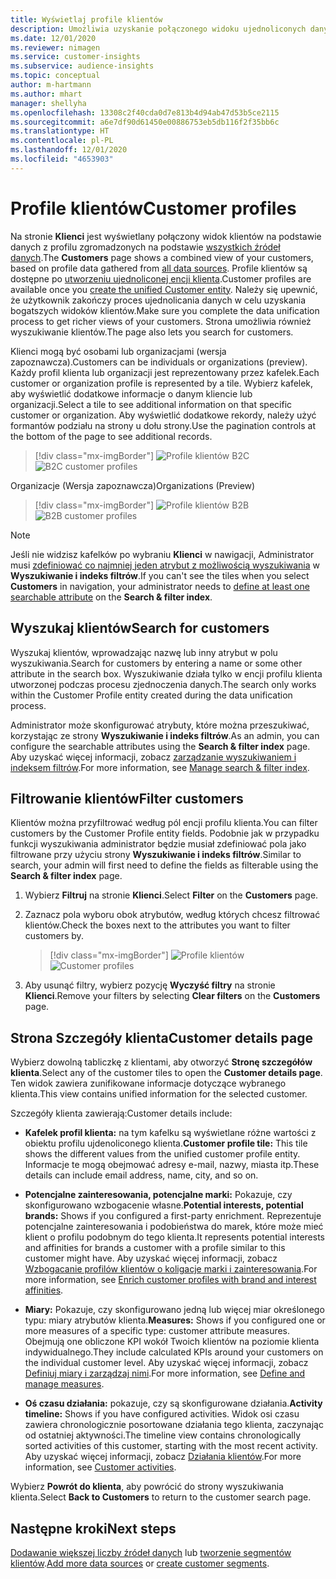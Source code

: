 ```yaml
---
title: Wyświetlaj profile klientów
description: Umożliwia uzyskanie połączonego widoku ujednoliconych danych klienta.
ms.date: 12/01/2020
ms.reviewer: nimagen
ms.service: customer-insights
ms.subservice: audience-insights
ms.topic: conceptual
author: m-hartmann
ms.author: mhart
manager: shellyha
ms.openlocfilehash: 13308c2f40cda0d7e813b4d94ab47d53b5ce2115
ms.sourcegitcommit: a6e7df90d61450e00886753eb5db116f2f35bb6c
ms.translationtype: HT
ms.contentlocale: pl-PL
ms.lasthandoff: 12/01/2020
ms.locfileid: "4653903"
---
```

# <a name="customer-profiles"></a><span data-ttu-id="13c2c-103">Profile klientów</span><span class="sxs-lookup"><span data-stu-id="13c2c-103">Customer profiles</span></span>

<span data-ttu-id="13c2c-104">Na stronie **Klienci** jest wyświetlany połączony widok klientów na podstawie danych z profilu zgromadzonych na podstawie [wszystkich źródeł danych](data-sources.md).</span><span class="sxs-lookup"><span data-stu-id="13c2c-104">The **Customers** page shows a combined view of your customers, based on profile data gathered from [all data sources](data-sources.md).</span></span> <span data-ttu-id="13c2c-105">Profile klientów są dostępne po [utworzeniu ujednoliconej encji klienta](data-unification.md).</span><span class="sxs-lookup"><span data-stu-id="13c2c-105">Customer profiles are available once you [create the unified Customer entity](data-unification.md).</span></span> <span data-ttu-id="13c2c-106">Należy się upewnić, że użytkownik zakończy proces ujednolicania danych w celu uzyskania bogatszych widoków klientów.</span><span class="sxs-lookup"><span data-stu-id="13c2c-106">Make sure you complete the data unification process to get richer views of your customers.</span></span> <span data-ttu-id="13c2c-107">Strona umożliwia również wyszukiwanie klientów.</span><span class="sxs-lookup"><span data-stu-id="13c2c-107">The page also lets you search for customers.</span></span>

<span data-ttu-id="13c2c-108">Klienci mogą być osobami lub organizacjami (wersja zapoznawcza).</span><span class="sxs-lookup"><span data-stu-id="13c2c-108">Customers can be individuals or organizations (preview).</span></span> <span data-ttu-id="13c2c-109">Każdy profil klienta lub organizacji jest reprezentowany przez kafelek.</span><span class="sxs-lookup"><span data-stu-id="13c2c-109">Each customer or organization profile is represented by a tile.</span></span> <span data-ttu-id="13c2c-110">Wybierz kafelek, aby wyświetlić dodatkowe informacje o danym kliencie lub organizacji.</span><span class="sxs-lookup"><span data-stu-id="13c2c-110">Select a tile to see additional information on that specific customer or organization.</span></span> <span data-ttu-id="13c2c-111">Aby wyświetlić dodatkowe rekordy, należy użyć formantów podziału na strony u dołu strony.</span><span class="sxs-lookup"><span data-stu-id="13c2c-111">Use the pagination controls at the bottom of the page to see additional records.</span></span>

> [!div class="mx-imgBorder"] 
> <span data-ttu-id="13c2c-112">![Profile klientów B2C](media/profiles-customers.png "Profile klientów B2C")</span><span class="sxs-lookup"><span data-stu-id="13c2c-112">![B2C customer profiles](media/profiles-customers.png "B2C customer profiles")</span></span>

<span data-ttu-id="13c2c-113">Organizacje (Wersja zapoznawcza)</span><span class="sxs-lookup"><span data-stu-id="13c2c-113">Organizations (Preview)</span></span>
> [!div class="mx-imgBorder"] 
> <span data-ttu-id="13c2c-114">![Profile klientów B2B](media/profile-customers-b2b.png "Profile klientów B2B")</span><span class="sxs-lookup"><span data-stu-id="13c2c-114">![B2B customer profiles](media/profile-customers-b2b.png "B2B customer profiles")</span></span>

> [!NOTE]
> <span data-ttu-id="13c2c-115">Jeśli nie widzisz kafelków po wybraniu **Klienci** w nawigacji, Administrator musi [zdefiniować co najmniej jeden atrybut z możliwością wyszukiwania](search-filter-index.md) w **Wyszukiwanie i indeks filtrów**.</span><span class="sxs-lookup"><span data-stu-id="13c2c-115">If you can't see the tiles when you select **Customers** in navigation, your administrator needs to [define at least one searchable attribute](search-filter-index.md) on the **Search & filter index**.</span></span>

## <a name="search-for-customers"></a><span data-ttu-id="13c2c-116">Wyszukaj klientów</span><span class="sxs-lookup"><span data-stu-id="13c2c-116">Search for customers</span></span>

<span data-ttu-id="13c2c-117">Wyszukaj klientów, wprowadzając nazwę lub inny atrybut w polu wyszukiwania.</span><span class="sxs-lookup"><span data-stu-id="13c2c-117">Search for customers by entering a name or some other attribute in the search box.</span></span> <span data-ttu-id="13c2c-118">Wyszukiwanie działa tylko w encji profilu klienta utworzonej podczas procesu zjednoczenia danych.</span><span class="sxs-lookup"><span data-stu-id="13c2c-118">The search only works within the Customer Profile entity created during the data unification process.</span></span>

<span data-ttu-id="13c2c-119">Administrator może skonfigurować atrybuty, które można przeszukiwać, korzystając ze strony **Wyszukiwanie i indeks filtrów**.</span><span class="sxs-lookup"><span data-stu-id="13c2c-119">As an admin, you can configure the searchable attributes using the **Search & filter index** page.</span></span> <span data-ttu-id="13c2c-120">Aby uzyskać więcej informacji, zobacz [zarządzanie wyszukiwaniem i indeksem filtrów](search-filter-index.md).</span><span class="sxs-lookup"><span data-stu-id="13c2c-120">For more information, see [Manage search & filter index](search-filter-index.md).</span></span>

## <a name="filter-customers"></a><span data-ttu-id="13c2c-121">Filtrowanie klientów</span><span class="sxs-lookup"><span data-stu-id="13c2c-121">Filter customers</span></span>

<span data-ttu-id="13c2c-122">Klientów można przyfiltrować według pól encji profilu klienta.</span><span class="sxs-lookup"><span data-stu-id="13c2c-122">You can filter customers by the Customer Profile entity fields.</span></span> <span data-ttu-id="13c2c-123">Podobnie jak w przypadku funkcji wyszukiwania administrator będzie musiał zdefiniować pola jako filtrowane przy użyciu strony **Wyszukiwanie i indeks filtrów**.</span><span class="sxs-lookup"><span data-stu-id="13c2c-123">Similar to search, your admin will first need to define the fields as filterable using the **Search & filter index** page.</span></span>

1. <span data-ttu-id="13c2c-124">Wybierz **Filtruj** na stronie **Klienci**.</span><span class="sxs-lookup"><span data-stu-id="13c2c-124">Select **Filter** on the **Customers** page.</span></span>

2. <span data-ttu-id="13c2c-125">Zaznacz pola wyboru obok atrybutów, według których chcesz filtrować klientów.</span><span class="sxs-lookup"><span data-stu-id="13c2c-125">Check the boxes next to the attributes you want to filter customers by.</span></span>

   > [!div class="mx-imgBorder"] 
   > <span data-ttu-id="13c2c-126">![Profile klientów](media/profiles-customers3.png "Profile klientów")</span><span class="sxs-lookup"><span data-stu-id="13c2c-126">![Customer profiles](media/profiles-customers3.png "Customer profiles")</span></span>

3. <span data-ttu-id="13c2c-127">Aby usunąć filtry, wybierz pozycję **Wyczyść filtry** na stronie **Klienci**.</span><span class="sxs-lookup"><span data-stu-id="13c2c-127">Remove your filters by selecting **Clear filters** on the **Customers** page.</span></span>

##  <a name="customer-details-page"></a><span data-ttu-id="13c2c-128">Strona Szczegóły klienta</span><span class="sxs-lookup"><span data-stu-id="13c2c-128">Customer details page</span></span>

<span data-ttu-id="13c2c-129">Wybierz dowolną tabliczkę z klientami, aby otworzyć **Stronę szczegółów klienta**.</span><span class="sxs-lookup"><span data-stu-id="13c2c-129">Select any of the customer tiles to open the **Customer details page**.</span></span> <span data-ttu-id="13c2c-130">Ten widok zawiera zunifikowane informacje dotyczące wybranego klienta.</span><span class="sxs-lookup"><span data-stu-id="13c2c-130">This view contains unified information for the selected customer.</span></span>

<span data-ttu-id="13c2c-131">Szczegóły klienta zawierają:</span><span class="sxs-lookup"><span data-stu-id="13c2c-131">Customer details include:</span></span>

-   <span data-ttu-id="13c2c-132">**Kafelek profil klienta:** na tym kafelku są wyświetlane różne wartości z obiektu profilu ujdenoliconego klienta.</span><span class="sxs-lookup"><span data-stu-id="13c2c-132">**Customer profile tile:** This tile shows the different values from the unified customer profile entity.</span></span> <span data-ttu-id="13c2c-133">Informacje te mogą obejmować adresy e-mail, nazwy, miasta itp.</span><span class="sxs-lookup"><span data-stu-id="13c2c-133">These details can include email address, name, city, and so on.</span></span> 

-   <span data-ttu-id="13c2c-134">**Potencjalne zainteresowania, potencjalne marki:** Pokazuje, czy skonfigurowano wzbogacenie własne.</span><span class="sxs-lookup"><span data-stu-id="13c2c-134">**Potential interests, potential brands:** Shows if you configured a first-party enrichment.</span></span> <span data-ttu-id="13c2c-135">Reprezentuje potencjalne zainteresowania i podobieństwa do marek, które może mieć klient o profilu podobnym do tego klienta.</span><span class="sxs-lookup"><span data-stu-id="13c2c-135">It represents potential interests and affinities for brands a customer with a profile similar to this customer might have.</span></span> <span data-ttu-id="13c2c-136">Aby uzyskać więcej informacji, zobacz [Wzbogacanie profilów klientów o koligacje marki i zainteresowania](enrichment-microsoft-graph.md).</span><span class="sxs-lookup"><span data-stu-id="13c2c-136">For more information, see [Enrich customer profiles with brand and interest affinities](enrichment-microsoft-graph.md).</span></span>

-   <span data-ttu-id="13c2c-137">**Miary:** Pokazuje, czy skonfigurowano jedną lub więcej miar określonego typu: miary atrybutów klienta.</span><span class="sxs-lookup"><span data-stu-id="13c2c-137">**Measures:** Shows if you configured one or more measures of a specific type: customer attribute measures.</span></span> <span data-ttu-id="13c2c-138">Obejmują one obliczone KPI wokół Twoich klientów na poziomie klienta indywidualnego.</span><span class="sxs-lookup"><span data-stu-id="13c2c-138">They include calculated KPIs around your customers on the individual customer level.</span></span> <span data-ttu-id="13c2c-139">Aby uzyskać więcej informacji, zobacz [Definiuj miary i zarządzaj nimi](measures.md).</span><span class="sxs-lookup"><span data-stu-id="13c2c-139">For more information, see [Define and manage measures](measures.md).</span></span>

-   <span data-ttu-id="13c2c-140">**Oś czasu działania:** pokazuje, czy są skonfigurowane działania.</span><span class="sxs-lookup"><span data-stu-id="13c2c-140">**Activity timeline:** Shows if you have configured activities.</span></span> <span data-ttu-id="13c2c-141">Widok osi czasu zawiera chronologicznie posortowane działania tego klienta, zaczynając od ostatniej aktywności.</span><span class="sxs-lookup"><span data-stu-id="13c2c-141">The timeline view contains chronologically sorted activities of this customer, starting with the most recent activity.</span></span> <span data-ttu-id="13c2c-142">Aby uzyskać więcej informacji, zobacz [Działania klientów](activities.md).</span><span class="sxs-lookup"><span data-stu-id="13c2c-142">For more information, see [Customer activities](activities.md).</span></span>

<span data-ttu-id="13c2c-143">Wybierz **Powrót do klienta**, aby powrócić do strony wyszukiwania klienta.</span><span class="sxs-lookup"><span data-stu-id="13c2c-143">Select **Back to Customers** to return to the customer search page.</span></span>

## <a name="next-steps"></a><span data-ttu-id="13c2c-144">Następne kroki</span><span class="sxs-lookup"><span data-stu-id="13c2c-144">Next steps</span></span>

<span data-ttu-id="13c2c-145">[Dodawanie większej liczby źródeł danych](data-sources.md) lub [tworzenie segmentów klientów](segments.md).</span><span class="sxs-lookup"><span data-stu-id="13c2c-145">[Add more data sources](data-sources.md) or [create customer segments](segments.md).</span></span>
